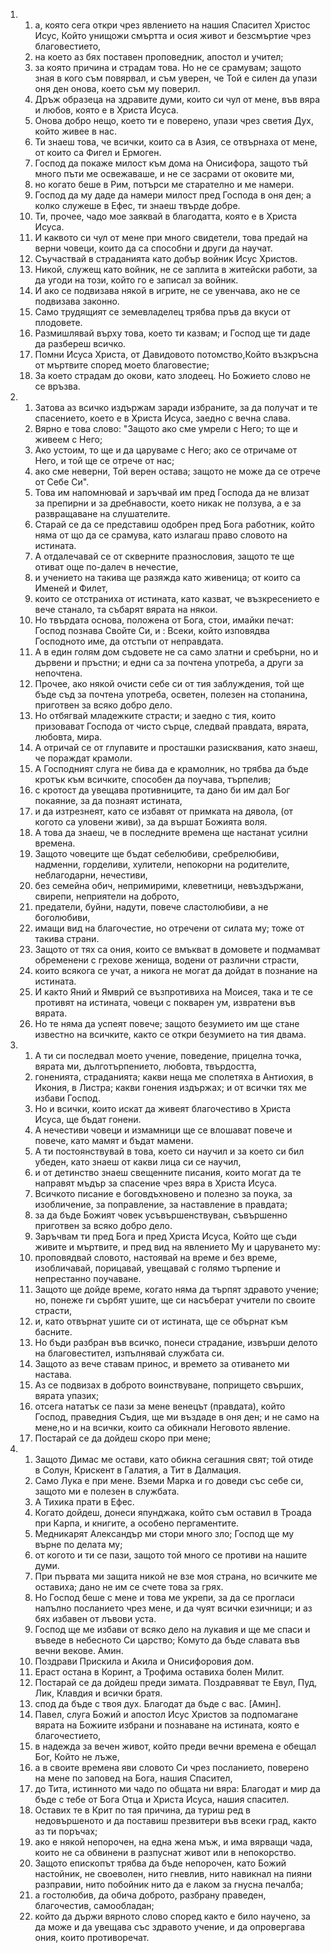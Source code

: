 <ol>
  <li>
    <ol>
      <li>а, която сега откри чрез явлението на нашия Спасител Христос Исус, Който унищожи смъртта и осия живот и безсмъртие чрез благовестието,</li>
      <li>на което аз бях поставен проповедник, апостол и учител;</li>
      <li>за която причина и страдам това. Но не се срамувам; защото зная в кого съм повярвал, и съм уверен, че Той е силен да упази оня ден онова, което съм му поверил.</li>
      <li>Дръж образеца на здравите думи, които си чул от мене, във вяра и любов, която е в Христа Исуса.</li>
      <li>Онова добро нещо, което ти е поверено, упази чрез светия Дух, който живее в нас.</li>
      <li>Ти знаеш това, че всички, които са в Азия, се отвърнаха от мене, от които са Фигел и Ермоген.</li>
      <li>Господ да покаже милост към дома на Онисифора, защото тъй много пъти ме освежаваше, и не се засрами от оковите ми,</li>
      <li>но когато беше в Рим, потърси ме старателно и ме намери.</li>
      <li>Господ да му даде да намери милост пред Господа в оня ден; а колко служеше в Ефес, ти знаеш твърде добре.</li>
      <li>Ти, прочее, чадо мое заяквай в благодатта, която е в Христа Исуса.</li>
      <li>И каквото си чул от мене при много свидетели, това предай на верни човеци, които да са способни и други да научат.</li>
      <li>Съучаствай в страданията като добър войник Исус Христов.</li>
      <li>Никой, служещ като войник, не се заплита в житейски работи, за да угоди на този, който го е записал за войник.</li>
      <li>И ако се подвизава някой в игрите, не се увенчава, ако не се подвизава законно.</li>
      <li>Само трудящият се земевладелец трябва пръв да вкуси от плодовете.</li>
      <li>Размишлявай върху това, което ти казвам; и Господ ще ти даде да разбереш всичко.</li>
      <li>Помни Исуса Христа, от Давидовото потомство,Който възкръсна от мъртвите според моето благовестие;</li>
      <li>За което страдам до окови, като злодеец. Но Божието слово не се връзва.</li>
    </ol>
  </li>
  <li>
    <ol>
      <li>Затова аз всичко издържам заради избраните, за да получат и те спасението, което е в Христа Исуса, заедно с вечна слава.</li>
      <li>Вярно е това слово: "Защото ако сме умрели с Него; то ще и живеем с Него;</li>
      <li>Ако устоим, то ще и да царуваме с Него; ако се отричаме от Него, и той ще се отрече от нас;</li>
      <li>ако сме неверни, Той верен остава; защото не може да се отрече от Себе Си".</li>
      <li>Това им напомнювай и заръчвай им пред Господа да не влизат за препирни и за дребнавости, което никак не ползува, а е за развращаване на слушателите.</li>
      <li>Старай се да се представиш одобрен пред Бога работник, който няма от що да се срамува, като излагаш право словото на истината.</li>
      <li>А отдалечавай се от скверните празнословия, защото те ще отиват още по-далеч в нечестие,</li>
      <li>и учението на такива ще разяжда като живеница; от които са Именей и Филет,</li>
      <li>които се отстраниха от истината, като казват, че възкресението е вече станало, та събарят вярата на някои.</li>
      <li>Но твърдата основа, положена от Бога, стои, имайки печат: Господ познава Свойте Си, и : Всеки, който изповядва Господното име, да отстъпи от неправдата.</li>
      <li>А в един голям дом съдовете не са само златни и сребърни, но и дървени и пръстни; и едни са за почтена употреба, а други за непочтена.</li>
      <li>Прочее, ако някой очисти себе си от тия заблуждения, той ще бъде съд за почтена употреба, осветен, полезен на стопанина, приготвен за всяко добро дело.</li>
      <li>Но отбягвай младежките страсти; и заедно с тия, които призовават Господа от чисто сърце, следвай правдата, вярата, любовта, мира.</li>
      <li>А отричай се от глупавите и просташки разисквания, като знаеш, че пораждат крамоли.</li>
      <li>А Господният слуга не бива да е крамолник, но трябва да бъде кротък към всичките, способен да поучава, търпелив;</li>
      <li>с кротост да увещава противниците, та дано би им дал Бог покаяние, за да познаят истината,</li>
      <li>и да изтрезнеят, като се избавят от примката на дявола, (от когото са уловени живи), за да вършат Божията воля.</li>
      <li>А това да знаеш, че в последните времена ще настанат усилни времена.</li>
      <li>Защото човеците ще бъдат себелюбиви, сребрелюбиви, надменни, горделиви, хулители, непокорни на родителите, неблагодарни, нечестиви,</li>
      <li>без семейна обич, непримирими, клеветници, невъздържани, свирепи, неприятели на доброто,</li>
      <li>предатели, буйни, надути, повече сластолюбиви, а не боголюбиви,</li>
      <li>имащи вид на благочестие, но отречени от силата му; тоже от такива страни.</li>
      <li>Защото от тях са ония, които се вмъкват в домовете и подмамват обременени с грехове женища, водени от различни страсти,</li>
      <li>които всякога се учат, а никога не могат да дойдат в познание на истината.</li>
      <li>И както Яний и Ямврий се възпротивиха на Моисея, така и те се противят на истината, човеци с покварен ум, извратени във вярата.</li>
      <li>Но те няма да успеят повече; защото безумието им ще стане известно на всичките, както се откри безумието на тия двама.</li>
    </ol>
  </li>
  <li>
    <ol>
      <li>А ти си последвал моето учение, поведение, прицелна точка, вярата ми, дълготърпението, любовта, твърдостта,</li>
      <li>гоненията, страданията; какви неща ме сполетяха в Антиохия, в Икония, в Листра; какви гонения издържах; и от всички тях ме избави Господ.</li>
      <li>Но и всички, които искат да живеят благочестиво в Христа Исуса, ще бъдат гонени.</li>
      <li>А нечестиви човеци и измамници ще се влошават повече и повече, като мамят и бъдат мамени.</li>
      <li>А ти постоянствувай в това, което си научил и за което си бил убеден, като знаеш от какви лица си се научил,</li>
      <li>и от детинство знаеш свещенните писания, които могат да те направят мъдър за спасение чрез вяра в Христа Исуса.</li>
      <li>Всичкото писание е боговдъхновено и полезно за поука, за изобличение, за поправление, за наставление в правдата;</li>
      <li>за да бъде Божият човек усъвършенствуван, съвършенно приготвен за всяко добро дело.</li>
      <li>Заръчвам ти пред Бога и пред Христа Исуса, Който ще съди живите и мъртвите, и пред вид на явлението Му и царуването му:</li>
      <li>проповядвай словото, настоявай на време и без време, изобличавай, порицавай, увещавай с голямо търпение и непрестанно поучаване.</li>
      <li>Защото ще дойде време, когато няма да търпят здравото учение; но, понеже ги сърбят ушите, ще си насъберат учители по своите страсти,</li>
      <li>и, като отвърнат ушите си от истината, ще се обърнат към басните.</li>
      <li>Но бъди разбран във всичко, понеси страдание, извърши делото на благовестител, изпълнявай службата си.</li>
      <li>Защото аз вече ставам принос, и времето за отиването ми настава.</li>
      <li>Аз се подвизах в доброто воинствуване, попрището свърших, вярата упазих;</li>
      <li>отсега нататък се пази за мене венецът (правдата), който Господ, праведния Съдия, ще ми въздаде в оня ден; и не само на мене,но и на всички, които са обикнали Неговото явление.</li>
      <li>Постарай се да дойдеш скоро при мене;</li>
    </ol>
  </li>
  <li>
    <ol>
      <li>Защото Димас ме остави, като обикна сегашния свят; той отиде в Солун, Крискент в Галатия, а Тит в Далмация.</li>
      <li>Само Лука е при мене. Вземи Марка и го доведи със себе си, защото ми е полезен в службата.</li>
      <li>А Тихика прати в Ефес.</li>
      <li>Когато дойдеш, донеси япунджака, който съм оставил в Троада при Карпа, и книгите, а особено пергаментите.</li>
      <li>Медникарят Александър ми стори много зло; Господ ще му върне по делата му;</li>
      <li>от когото и ти се пази, защото той много се противи на нашите думи.</li>
      <li>При първата ми защита никой не взе моя страна, но всичките ме оставиха; дано не им се счете това за грях.</li>
      <li>Но Господ беше с мене и това ме укрепи, за да се прогласи напълно посланието чрез мене, и да чуят всички езичници; и аз бях избавен от лъвови уста.</li>
      <li>Господ ще ме избави от всяко дело на лукавия и ще ме спаси и въведе в небесното Си царство; Комуто да бъде славата във вечни векове. Амин.</li>
      <li>Поздрави Прискила и Акила и Онисифоровия дом.</li>
      <li>Ераст остана в Коринт, а Трофима оставиха болен Милит.</li>
      <li>Постарай се да дойдеш преди зимата. Поздравяват те Евул, Пуд, Лик, Клавдия и всички братя.</li>
      <li>спод да бъде с твоя дух. Благодат да бъде с вас. [Амин].</li>
      <li>Павел, слуга Божий и апостол Исус Христов за подпомагане вярата на Божиите избрани и познаване на истината, която е благочестието,</li>
      <li>в надежда за вечен живот, който преди вечни времена е обещал Бог, Който не лъже,</li>
      <li>а в своите времена яви словото Си чрез посланието, поверено на мене по заповед на Бога, нашия Спасител,</li>
      <li>до Тита, истинното ми чадо по общата ни вяра: Благодат и мир да бъде с тебе от Бога Отца и Христа Исуса, нашия спасител.</li>
      <li>Оставих те в Крит по тая причина, да туриш ред в недовършеното и да поставиш презвитери във всеки град, както аз ти поръчах;</li>
      <li>ако е някой непорочен, на една жена мъж, и има вярващи чада, които не са обвинени в разпуснат живот или в непокорство.</li>
      <li>Защото епископът трябва да бъде непорочен, като Божий настойник, не своеволен, нито гневлив, нито навикнал на пияни разправии, нито побойник нито да е лаком за гнусна печалба;</li>
      <li>а гостолюбив, да обича доброто, разбрану праведен, благочестив, самообладан;</li>
      <li>който да държи вярното слово според както е било научено, за да може и да увещава със здравото учение, и да опровергава ония, които противоречат.</li>
    </ol>
  </li>
</ol>